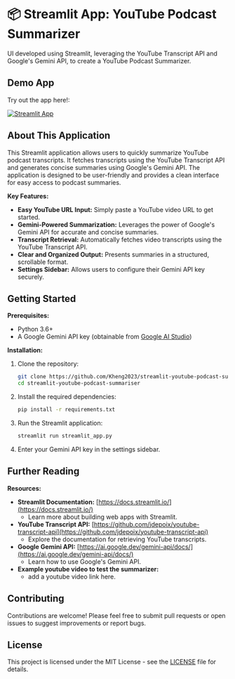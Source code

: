 # 📦 Streamlit App: YouTube Podcast Summarizer

UI developed using Streamlit, leveraging the YouTube Transcript API and Google's Gemini API, to create a YouTube Podcast Summarizer.

## Demo App

Try out the app here!:

[![Streamlit App](https://static.streamlit.io/badges/streamlit_badge_black_white.svg)](https://youtube-podcast-summarizer.streamlit.app/)

## About This Application

This Streamlit application allows users to quickly summarize YouTube podcast transcripts. It fetches transcripts using the YouTube Transcript API and generates concise summaries using Google's Gemini API. The application is designed to be user-friendly and provides a clean interface for easy access to podcast summaries.

**Key Features:**

* **Easy YouTube URL Input:** Simply paste a YouTube video URL to get started.
* **Gemini-Powered Summarization:** Leverages the power of Google's Gemini API for accurate and concise summaries.
* **Transcript Retrieval:** Automatically fetches video transcripts using the YouTube Transcript API.
* **Clear and Organized Output:** Presents summaries in a structured, scrollable format.
* **Settings Sidebar:** Allows users to configure their Gemini API key securely.

## Getting Started

**Prerequisites:**

* Python 3.6+
* A Google Gemini API key (obtainable from [Google AI Studio](https://ai.google.dev/))

**Installation:**

1.  Clone the repository:

    ```bash
    git clone https://github.com/Kheng2023/streamlit-youtube-podcast-summariser.git
    cd streamlit-youtube-podcast-summariser
    ```

2.  Install the required dependencies:

    ```bash
    pip install -r requirements.txt
    ```

3.  Run the Streamlit application:

    ```bash
    streamlit run streamlit_app.py
    ```

4.  Enter your Gemini API key in the settings sidebar.

## Further Reading

**Resources:**

* **Streamlit Documentation:** [https://docs.streamlit.io/](https://docs.streamlit.io/)
    * Learn more about building web apps with Streamlit.
* **YouTube Transcript API:** [https://github.com/jdepoix/youtube-transcript-api](https://github.com/jdepoix/youtube-transcript-api)
    * Explore the documentation for retrieving YouTube transcripts.
* **Google Gemini API:** [https://ai.google.dev/gemini-api/docs/](https://ai.google.dev/gemini-api/docs/)
    * Learn how to use Google's Gemini API.
* **Example youtube video to test the summarizer:**
    * add a youtube video link here.

## Contributing

Contributions are welcome! Please feel free to submit pull requests or open issues to suggest improvements or report bugs.

## License

This project is licensed under the MIT License - see the [LICENSE](LICENSE) file for details.

